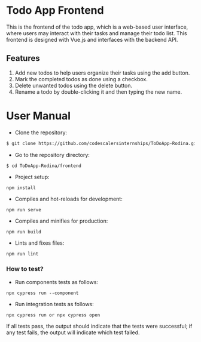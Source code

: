 # Todo App Frontend

This is the frontend of the todo app, which is a web-based user interface, where users may interact with their tasks and manage their todo list. This frontend is designed with Vue.js and interfaces with the backend API.

## Features

1. Add new todos to help users organize their tasks using the add button.
2. Mark the completed todos as done using a checkbox.
3. Delete unwanted todos using the delete button.
4. Rename a todo by double-clicking it and then typing the new name.

# User Manual
- Clone the repository:
```sh
$ git clone https://github.com/codescalersinternships/ToDoApp-Rodina.git
```
- Go to the repository directory:
```sh
$ cd ToDoApp-Rodina/frontend
```
- Project setup:
```
npm install
```
- Compiles and hot-reloads for development:
```
npm run serve
```
- Compiles and minifies for production:
```
npm run build
```
- Lints and fixes files:
```
npm run lint
```

### __How to test?__
- Run components tests as follows: 
```
npx cypress run --component
```
- Run integration tests as follows:
```
npx cypress run or npx cypress open
```
If all tests pass, the output should indicate that the tests were successful; if any test fails, the output will indicate which test failed.

